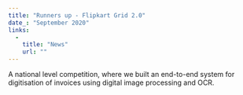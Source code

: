 ```yaml
---
title: "Runners up - Flipkart Grid 2.0"
date_: "September 2020"
links:
  -
    title: "News"
    url: ""
---
```


A national level competition, where we built an end-to-end system for digitisation of invoices using digital image processing and OCR.
